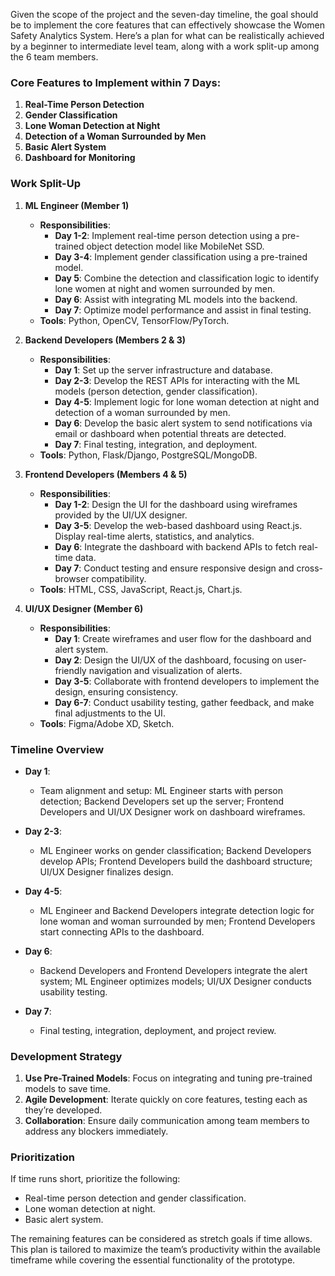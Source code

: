 Given the scope of the project and the seven-day timeline, the goal should be to implement the core features that can effectively showcase the Women Safety Analytics System. Here’s a plan for what can be realistically achieved by a beginner to intermediate level team, along with a work split-up among the 6 team members.

### Core Features to Implement within 7 Days:

1. **Real-Time Person Detection**
2. **Gender Classification**
3. **Lone Woman Detection at Night**
4. **Detection of a Woman Surrounded by Men**
5. **Basic Alert System**
6. **Dashboard for Monitoring**

### Work Split-Up

1. **ML Engineer (Member 1)**
   - **Responsibilities**:
     - **Day 1-2**: Implement real-time person detection using a pre-trained object detection model like MobileNet SSD.
     - **Day 3-4**: Implement gender classification using a pre-trained model.
     - **Day 5**: Combine the detection and classification logic to identify lone women at night and women surrounded by men.
     - **Day 6**: Assist with integrating ML models into the backend.
     - **Day 7**: Optimize model performance and assist in final testing.
   - **Tools**: Python, OpenCV, TensorFlow/PyTorch.

2. **Backend Developers (Members 2 & 3)**
   - **Responsibilities**:
     - **Day 1**: Set up the server infrastructure and database.
     - **Day 2-3**: Develop the REST APIs for interacting with the ML models (person detection, gender classification).
     - **Day 4-5**: Implement logic for lone woman detection at night and detection of a woman surrounded by men.
     - **Day 6**: Develop the basic alert system to send notifications via email or dashboard when potential threats are detected.
     - **Day 7**: Final testing, integration, and deployment.
   - **Tools**: Python, Flask/Django, PostgreSQL/MongoDB.

3. **Frontend Developers (Members 4 & 5)**
   - **Responsibilities**:
     - **Day 1-2**: Design the UI for the dashboard using wireframes provided by the UI/UX designer.
     - **Day 3-5**: Develop the web-based dashboard using React.js. Display real-time alerts, statistics, and analytics.
     - **Day 6**: Integrate the dashboard with backend APIs to fetch real-time data.
     - **Day 7**: Conduct testing and ensure responsive design and cross-browser compatibility.
   - **Tools**: HTML, CSS, JavaScript, React.js, Chart.js.

4. **UI/UX Designer (Member 6)**
   - **Responsibilities**:
     - **Day 1**: Create wireframes and user flow for the dashboard and alert system.
     - **Day 2**: Design the UI/UX of the dashboard, focusing on user-friendly navigation and visualization of alerts.
     - **Day 3-5**: Collaborate with frontend developers to implement the design, ensuring consistency.
     - **Day 6-7**: Conduct usability testing, gather feedback, and make final adjustments to the UI.
   - **Tools**: Figma/Adobe XD, Sketch.

### Timeline Overview

- **Day 1**: 
  - Team alignment and setup: ML Engineer starts with person detection; Backend Developers set up the server; Frontend Developers and UI/UX Designer work on dashboard wireframes.
  
- **Day 2-3**: 
  - ML Engineer works on gender classification; Backend Developers develop APIs; Frontend Developers build the dashboard structure; UI/UX Designer finalizes design.

- **Day 4-5**: 
  - ML Engineer and Backend Developers integrate detection logic for lone woman and woman surrounded by men; Frontend Developers start connecting APIs to the dashboard.

- **Day 6**: 
  - Backend Developers and Frontend Developers integrate the alert system; ML Engineer optimizes models; UI/UX Designer conducts usability testing.

- **Day 7**: 
  - Final testing, integration, deployment, and project review.

### Development Strategy

1. **Use Pre-Trained Models**: Focus on integrating and tuning pre-trained models to save time.
2. **Agile Development**: Iterate quickly on core features, testing each as they’re developed.
3. **Collaboration**: Ensure daily communication among team members to address any blockers immediately.

### Prioritization

If time runs short, prioritize the following:
- Real-time person detection and gender classification.
- Lone woman detection at night.
- Basic alert system.
  
The remaining features can be considered as stretch goals if time allows. This plan is tailored to maximize the team’s productivity within the available timeframe while covering the essential functionality of the prototype.
